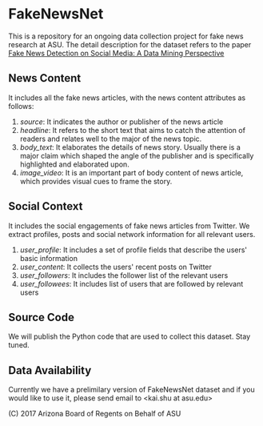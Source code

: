 # FakeNewsNet
This is a repository for an ongoing data collection project for fake news research at ASU. The detail description for the dataset refers to the paper [Fake News Detection on Social Media: A Data Mining Perspective]

## News Content
It includes all the fake news articles, with the news content attributes as follows:
1. _source_: It indicates the author or publisher of the news article
2. _headline_: It refers to the short text that aims to catch the attention of readers and relates well to the major of the news topic.
3. _body_text_: It elaborates the details of news story. Usually there is a major claim which shaped the angle of the publisher and is specifically highlighted and elaborated upon.
4. _image_video_: It is an important part of body content of news article, which provides visual cues to frame the story.

## Social Context
It includes the social engagements of fake news articles from Twitter. We extract profiles, posts and social network information for all relevant users. 
1. _user_profile_: It includes a set of profile fields that describe the users' basic information
2. _user_content_: It collects the users' recent posts on Twitter
3. _user_followers_: It includes the follower list of the relevant users
4. _user_followees_: It includes list of users that are followed by relevant users

## Source Code
We will publish the Python code that are used to collect this dataset. Stay tuned.

## Data Availability
Currently we have a prelimilary version of FakeNewsNet dataset and if you would like to use it, please send email to <kai.shu at asu.edu>

[Fake news detection on Social Media: A Data Mining Perspective]:<https://arxiv.org/abs/1708.01967>

(C) 2017 Arizona Board of Regents on Behalf of ASU
